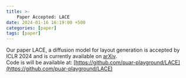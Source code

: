 ```yaml
---
title: >-
    Paper Accepted: LACE
date: 2024-01-16 16:19:00 +500
categories: [paper]
tags: [paper]
---
```

Our paper LACE, a diffusion model for layout generation is accepted by ICLR 2024 and is currently available on [arXiv](https://arxiv.org/abs/2402.04754). <br />
Code is will be available at: [https://github.com/puar-playground/LACE](https://github.com/puar-playground/LACE)




